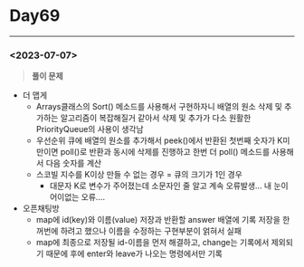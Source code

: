 # Day69

---

### <2023-07-07>

> ********************풀이 문제********************
>
- 더 맵게
    - Arrays클래스의 Sort() 메소드를 사용해서 구현하자니 배열의 원소 삭제 및 추가하는 알고리즘이 복잡해질거 같아서 삭제 및 추가가 다소 원활한 PriorityQueue의 사용이 생각남
    - 우선순위 큐에 배열의 원소를 추가해서 peek()에서 반환된 첫번째 숫자가 K미만이면 poll()로 반환과 동시에 삭제를 진행하고 한번 더 poll() 메소드를 사용해서 다음 숫자를 계산
    - 스코빌 지수를 K이상 만들 수 없는 경우 = 큐의 크기가 1인 경우
        - 대문자 K로 변수가 주어졌는데 소문자인 줄 알고 계속 오류발생… 내 눈이 어이없는 오류….
- 오픈채팅방
    - map에 id(key)와 이름(value) 저장과 반환할 answer 배열에 기록 저장을 한꺼번에 하려고 했으나 이름을 수정하는 구현부분이 얽혀서 실패
    - map에 최종으로 저장될 id-이름을 먼저 해결하고, change는 기록에서 제외되기 때문에 후에 enter와 leave가 나오는 명령에서만 기록